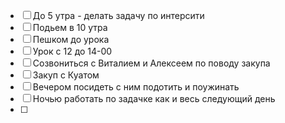 
- [ ] До 5 утра  - делать задачу по интерсити
- [ ] Подьем в 10 утра
- [ ] Пешком до урока
- [ ] Урок с 12 до 14-00
- [ ] Созвониться с Виталием и Алексеем по поводу закупа
- [ ] Закуп с Куатом
- [ ] Вечером посидеть с ним подотить и поужинать
- [ ] Ночью работать по задачке как и весь следующий день
- [ ] 